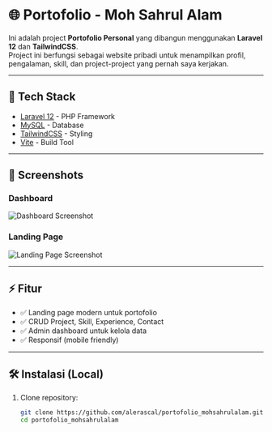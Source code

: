 # 🌐 Portofolio - Moh Sahrul Alam

Ini adalah project **Portofolio Personal** yang dibangun menggunakan **Laravel 12** dan **TailwindCSS**.  
Project ini berfungsi sebagai website pribadi untuk menampilkan profil, pengalaman, skill, dan project-project yang pernah saya kerjakan.

---

## 🚀 Tech Stack
- [Laravel 12](https://laravel.com/) - PHP Framework
- [MySQL](https://www.mysql.com/) - Database
- [TailwindCSS](https://tailwindcss.com/) - Styling
- [Vite](https://vitejs.dev/) - Build Tool

---

## 📸 Screenshots
### Dashboard
![Dashboard Screenshot](public/assets/screenshots/dashboard.png)

### Landing Page
![Landing Page Screenshot](public/assets/screenshots/landing.png)

---

## ⚡ Fitur
- ✅ Landing page modern untuk portofolio
- ✅ CRUD Project, Skill, Experience, Contact
- ✅ Admin dashboard untuk kelola data
- ✅ Responsif (mobile friendly)

---

## 🛠️ Instalasi (Local)
1. Clone repository:
   ```bash
   git clone https://github.com/alerascal/portofolio_mohsahrulalam.git
   cd portofolio_mohsahrulalam
